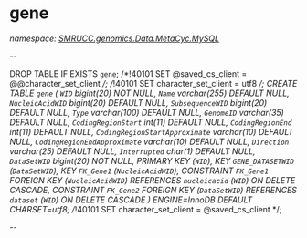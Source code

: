 ﻿# gene
_namespace: [SMRUCC.genomics.Data.MetaCyc.MySQL](./index.md)_

--
 
 DROP TABLE IF EXISTS `gene`;
 /*!40101 SET @saved_cs_client = @@character_set_client */;
 /*!40101 SET character_set_client = utf8 */;
 CREATE TABLE `gene` (
 `WID` bigint(20) NOT NULL,
 `Name` varchar(255) DEFAULT NULL,
 `NucleicAcidWID` bigint(20) DEFAULT NULL,
 `SubsequenceWID` bigint(20) DEFAULT NULL,
 `Type` varchar(100) DEFAULT NULL,
 `GenomeID` varchar(35) DEFAULT NULL,
 `CodingRegionStart` int(11) DEFAULT NULL,
 `CodingRegionEnd` int(11) DEFAULT NULL,
 `CodingRegionStartApproximate` varchar(10) DEFAULT NULL,
 `CodingRegionEndApproximate` varchar(10) DEFAULT NULL,
 `Direction` varchar(25) DEFAULT NULL,
 `Interrupted` char(1) DEFAULT NULL,
 `DataSetWID` bigint(20) NOT NULL,
 PRIMARY KEY (`WID`),
 KEY `GENE_DATASETWID` (`DataSetWID`),
 KEY `FK_Gene1` (`NucleicAcidWID`),
 CONSTRAINT `FK_Gene1` FOREIGN KEY (`NucleicAcidWID`) REFERENCES `nucleicacid` (`WID`) ON DELETE CASCADE,
 CONSTRAINT `FK_Gene2` FOREIGN KEY (`DataSetWID`) REFERENCES `dataset` (`WID`) ON DELETE CASCADE
 ) ENGINE=InnoDB DEFAULT CHARSET=utf8;
 /*!40101 SET character_set_client = @saved_cs_client */;
 
 --




